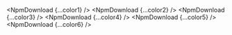 <script lang="ts">
  import { NpmDownload } from 'svelte-shields'
  import type { NpmDownloadPropsType } from 'svelte-shields';

  const color1: NpmDownloadPropsType = {
    packageName: 'svelte-awesome-icons',
    logo: '',
    color: 'indigo',
  }
  const color2: NpmDownloadPropsType = {
    packageName: 'svelte-awesome-icons',
    logo: '',
    color: '4B0082',
  }
  const color3: NpmDownloadPropsType = {
    packageName: 'svelte-awesome-icons',
    logo: '',
    color: 'rgb(75, 0, 130)',
  }
  const color4: NpmDownloadPropsType = {
    packageName: 'svelte-awesome-icons',
    logo: '',
    color: 'rgba(75, 0, 130, 1)',
  }

  const color5: NpmDownloadPropsType = {
    packageName: 'svelte-awesome-icons',
    logo: '',
    color: 'hsl(275, 100%, 25%)',
  }

  const color6: NpmDownloadPropsType = {
    packageName: 'svelte-awesome-icons',
    logo: '',
    color: 'hsla(275, 100%, 25%, 1)',
  }
</script>

<NpmDownload {...color1} />
<NpmDownload {...color2} />
<NpmDownload {...color3} />
<NpmDownload {...color4} />
<NpmDownload {...color5} />
<NpmDownload {...color6} />